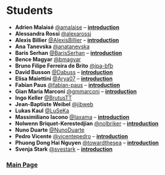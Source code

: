 # Students

- **Adrien Malaisé** [@amalaise](https://github.com/amalaise) – [**introduction**](./students-introduction/amalaise.pdf)
- **Alessandra Rossi** [@alexarossi](https://github.com/alexarossi)
- **Alexis Billier** [@AlexisBillier](https://github.com/AlexisBillier) – [**introduction**](./students-introduction/AlexisBillier.pdf)
- **Ana Tanevska** [@anatanevska](https://github.com/anatanevska)
- **Baris Serhan** [@BarisSerhan](https://github.com/BarisSerhan) – [**introduction**](./students-introduction/BarisSerhan.pdf)
- **Bence Magyar** [@bmagyar](https://github.com/bmagyar)
- **Bruno Filipe Ferreira de Brito** [@ipa-bfb](https://github.com/ipa-bfb)
- **David Busson** [@Dabuss](https://github.com/Dabuss) – [**introduction**](./students-introduction/Dabuss.pdf)
- **Elisa Maiettini** [@Arya07](https://github.com/Arya07) – [**introduction**](./students-introduction/Arya07.pdf)
- **Fabian Paus** [@fabian-paus](https://github.com/fabian-paus) – [**introduction**](./students-introduction/fabian-paus.pdf)
- **Gian Maria Marconi** [@gmmarconi](https://github.com/gmmarconi) – [**introduction**](./students-introduction/gmmarconi.pdf)
- **Ingo Keller** [@BrutusTT](https://github.com/BrutusTT)
- **Jean-Baptiste Weibel** [@jibweb](https://github.com/jibweb)
- **Lukas Kaul** [@LuSeKa](https://github.com/LuSeKa)
- **Massimiliano Iacono** [@Iaxama](https://github.com/Iaxama) – [**introduction**](./students-introduction/Iaxama.pdf)
- **Nolwenn Briquet-Kerestedjian** [@nolbriker](https://github.com/nolbriker) – [**introduction**](./students-introduction/nolbriker.pdf)
- **Nuno Duarte** [@NunoDuarte](https://github.com/NunoDuarte)
- **Pedro Vicente** [@vicentepedro](https://github.com/vicentepedro) – [**introduction**](./students-introduction/vicentepedro.pdf)
- **Phuong Dong Hai Nguyen** [@towardthesea](https://github.com/towardthesea) – [**introduction**](./students-introduction/towardthesea.pdf)
- **Svenja Stark** [@svestark](https://github.com/svestark) – [**introduction**](./students-introduction/svestark.pdf)

### [Main Page](./README.md)
